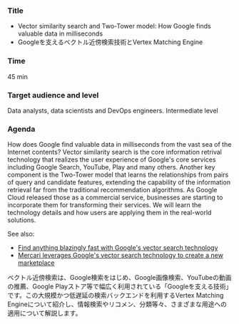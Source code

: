 ### Title

- Vector similarity search and Two-Tower model: How Google finds valuable data in milliseconds
- Googleを支えるベクトル近傍検索技術とVertex Matching Engine

### Time

45 min

### Target audience and level

Data analysts, data scientists and DevOps engineers. Intermediate level

### Agenda

How does Google find valuable data in milliseconds from the vast sea of the Internet contents? Vector similarity search is the core information retrival technology that realizes the user experience of Google's core services including Google Search, YouTube, Play and many others. Another key component is the Two-Tower model that learns the relationships from pairs of query and candidate features, extending the capability of the information retrieval far from the traditional recommendation algorithms. As Google Cloud released those as a commercial service, businesses are starting to incorporate them for transforming their services. We will learn the technology details and how users are applying them in the real-world solutions.

See also:
- [Find anything blazingly fast with Google's vector search technology](https://cloud.google.com/blog/topics/developers-practitioners/find-anything-blazingly-fast-googles-vector-search-technology)
- [Mercari leverages Google's vector search technology to create a new marketplace](https://cloud.google.com/blog/topics/developers-practitioners/mercari-leverages-googles-vector-search-technology-create-new-marketplace)

ベクトル近傍検索は、Google検索をはじめ、Google画像検索、YouTubeの動画の推薦、Google Playストア等で幅広く利用されている「Googleを支える技術」です。この大規模かつ低遅延の検索バックエンドを利用するVertex Matching Engineについて紹介し、情報検索やリコメン、分類等々、さまざまな用途への適用について解説します。

